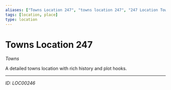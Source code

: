```yaml
---
aliases: ["Towns Location 247", "towns location 247", "247 Location Towns"]
tags: [location, place]
type: location
---
```


# Towns Location 247

*Towns*

A detailed towns location with rich history and plot hooks.

---
*ID: LOC00246*